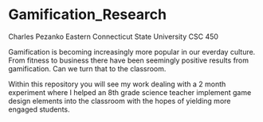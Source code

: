 # Gamification_Research
Charles Pezanko
Eastern Connecticut State University
CSC 450

Gamification is becoming increasingly more popular in our everday culture. From fitness to business there have been seemingly positive results from gamification. Can we turn that to the classroom.

Within this repository you will see my work dealing with a 2 month experiment where I helped an 8th grade science teacher implement game design elements into the classroom with the hopes of yielding more engaged students.
